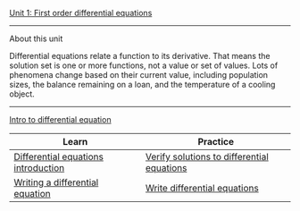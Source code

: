 
[Unit 1: First order differential equations](https://www.khanacademy.org/math/differential-equations/first-order-differential-equations)

---

About this unit

Differential equations relate a function to its derivative. That means the solution set is one or more functions, not a value or set of values. Lots of phenomena change based on their current value, including population sizes, the balance remaining on a loan, and the temperature of a cooling object.

--- 

[Intro to differential equation](https://www.khanacademy.org/math/differential-equations/first-order-differential-equations/differential-equations-intro/v/differential-equation-introduction)

| Learn | Practice |
|-|-|
| [Differential equations introduction](Differential%20equations%20introduction) | [Verify solutions to differential equations](Verify%20solutions%20to%20differential%20equations) |
| [Writing a differential equation](Writing%20a%20differential%20equation) | [Write differential equations](Write%20differential%20equations)|
